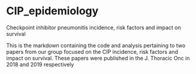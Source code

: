 # CIP_epidemiology
Checkpoint inhibitor pneumonitis incidence, risk factors and impact on survival

This is the markdown containing the code and analysis pertaining to two papers from our group focused on the CIP incidence, risk factors and impact on survival. These papers were published in the J. Thoracic Onc in 2018 and 2019 respectively
